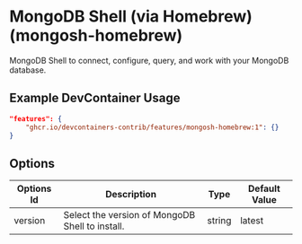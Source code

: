 
# MongoDB Shell (via Homebrew) (mongosh-homebrew)

MongoDB Shell to connect, configure, query, and work with your MongoDB database.

## Example DevContainer Usage

```json
"features": {
    "ghcr.io/devcontainers-contrib/features/mongosh-homebrew:1": {}
}
```

## Options

| Options Id | Description | Type | Default Value |
|-----|-----|-----|-----|
| version | Select the version of MongoDB Shell to install. | string | latest |


